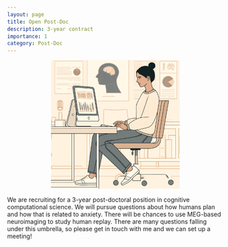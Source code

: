 ```yaml
---
layout: page
title: Open Post-Doc
description: 3-year contract
importance: 1
category: Post-Doc
---
```


<p align="center">
  <img src="../assets/img/futurepostdoc.png" alt="mypic" width="300">
</p>

We are recruiting for a 3-year post-doctoral position in cognitive computational science. We will pursue questions about how humans plan and how that is related to anxiety. There will be chances to use MEG-based neuroimaging to study human replay. There are many questions falling under this umbrella, so please get in touch with me and we can set up a meeting!
